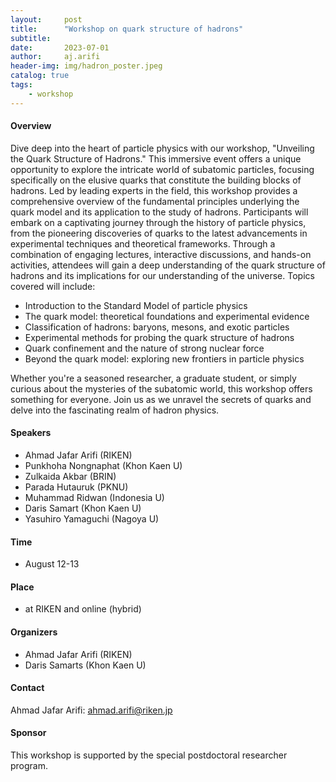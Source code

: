 ```yaml
---
layout:     post
title:      "Workshop on quark structure of hadrons"
subtitle:   
date:       2023-07-01
author:     aj.arifi
header-img: img/hadron_poster.jpeg
catalog: true
tags:
    - workshop
---
```



#### Overview

Dive deep into the heart of particle physics with our workshop, "Unveiling the Quark Structure of Hadrons." 
This immersive event offers a unique opportunity to explore the intricate world of subatomic particles, 
focusing specifically on the elusive quarks that constitute the building blocks of hadrons.
Led by leading experts in the field, this workshop provides a comprehensive overview of the fundamental 
principles underlying the quark model and its application to the study of hadrons. 
Participants will embark on a captivating journey through the history of particle physics, 
from the pioneering discoveries of quarks to the latest advancements in experimental techniques and theoretical frameworks.
Through a combination of engaging lectures, interactive discussions, and hands-on activities, 
attendees will gain a deep understanding of the quark structure of hadrons and its implications for our understanding of the universe. 
Topics covered will include:
- Introduction to the Standard Model of particle physics
- The quark model: theoretical foundations and experimental evidence
- Classification of hadrons: baryons, mesons, and exotic particles
- Experimental methods for probing the quark structure of hadrons
- Quark confinement and the nature of strong nuclear force
- Beyond the quark model: exploring new frontiers in particle physics

Whether you're a seasoned researcher, a graduate student, or simply curious about the mysteries of the subatomic world, 
this workshop offers something for everyone. Join us as we unravel the secrets of quarks and delve into the fascinating realm of hadron physics.


#### Speakers
- Ahmad Jafar Arifi (RIKEN)
- Punkhoha Nongnaphat (Khon Kaen U)
- Zulkaida Akbar (BRIN)
- Parada Hutauruk (PKNU)
- Muhammad Ridwan (Indonesia U)
- Daris Samart (Khon Kaen U)
- Yasuhiro Yamaguchi (Nagoya U)

#### Time
- August 12-13


#### Place
- at RIKEN and online (hybrid)

#### Organizers

- Ahmad Jafar Arifi (RIKEN)
- Daris Samarts (Khon Kaen U)


#### Contact

Ahmad Jafar Arifi: ahmad.arifi@riken.jp 

#### Sponsor

This workshop is supported by the special postdoctoral researcher program.
